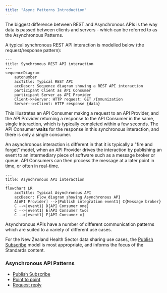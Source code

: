 ```yaml
---
title: "Async Patterns Introduction"
---
```


The biggest difference between REST and Asynchronous APIs is the way data is passed between clients and servers - which can be referred to as the Asynchronous Patterns.

A typical synchronous REST API interaction is modelled below (the request/response pattern):

```mermaid
---
title: Synchronous REST API interaction
---
sequenceDiagram
    autonumber
    accTitle: Typical REST API
    accDescr: Sequence diagram showing a REST API interaction
    participant Client as API Consumer
    participant Server as API Provider
    Client->>Server: HTTP request: GET /Immunization
    Server-->>Client: HTTP response {data}
```

This illustrates an API Consumer making a request to an API Provider, and the API Provider returning a response to the API Consumer in the same, single interaction, which is typically completed within a few seconds. The API Consumer **waits** for the response in this synchronous interaction, and there is only a single consumer.

An asynchronous interaction is different in that it is typically a "fire and forget" model, when an API Provider drives the interaction by publishing an event to an intermediary piece of software such as a message broker or queue. API Consumers can then process the message at a later point in time, or often in real-time.

```mermaid
---
title: Asynchronous API interaction
---
flowchart LR
    accTitle: Typical Asynchronous API
    accDescr: Flow diagram showing Asynchronous API
    A[API Provider] -->|Publish integration event1| C{Message broker}
    C -->|event1| D[API Consumer one]
    C -->|event1| E[API Consumer two]
    C -->|event1| F[API Consumer x]
```

Asynchronous APIs have a number of different communication patterns which are suited to a variety of different use cases.

For the New Zealand Health Sector data sharing use cases, the [Publish Subscribe](./02-PubSub.md) model is most appropriate, and informs the focus of the Standards content.

### Asynchronous API Patterns

- [Publish Subscribe](./02-PubSub.md)
- [Point to point](./03-PointToPoint.md)
- [Request reply](./04-RequestReply.md)